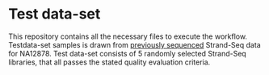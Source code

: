 # Test data-set

This repository contains all the necessary files to execute the workflow. Testdata-set samples is drawn from [previously sequenced](https://www.ncbi.nlm.nih.gov/pmc/articles/PMC5088598/) Strand-Seq data for NA12878. Test data-set consists of 5 randomly selected Strand-Seq libraries, that all passes the stated quality evaluation criteria.